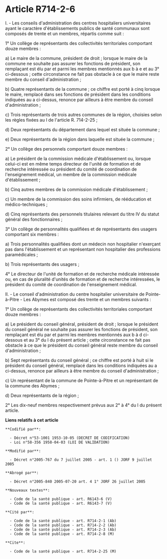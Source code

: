 # Article R714-2-6

I. -  Les conseils d'administration des centres hospitaliers universitaires ayant le caractère d'établissements publics de
santé communaux sont composés de trente et un membres, répartis comme suit :

1° Un collège de représentants des collectivités territoriales comportant douze membres :

a) Le maire de la commune, président de droit ; lorsque le maire de la commune ne souhaite pas assurer les fonctions de
président, son remplaçant est élu par et parmi les membres mentionnés aux b à e et au 3° ci-dessous ; cette circonstance ne
fait pas obstacle à ce que le maire reste membre du conseil d'administration ;

b) Quatre représentants de la commune ; ce chiffre est porté à cinq lorsque le maire, remplacé dans ses fonctions de
président dans les conditions indiquées au a ci-dessus, renonce par ailleurs à être membre du conseil d'administration ;

c) Trois représentants de trois autres communes de la région, choisies selon les règles fixées au I de l'article R.
714-2-25 ;

d) Deux représentants du département dans lequel est située la commune ;

e) Deux représentants de la région dans laquelle est située la commune ;

2° Un collège des personnels comportant douze membres :

a) Le président de la commission médicale d'établissement ou, lorsque celui-ci est en même temps directeur de l'unité de
formation et de recherche intéressée ou président du comité de coordination de l'enseignement médical, un membre de la
commission médicale d'établissement ;

b) Cinq autres membres de la commission médicale d'établissement ;

c) Un membre de la commission des soins infirmiers, de rééducation et médico-techniques ;

d) Cinq représentants des personnels titulaires relevant du titre IV du statut général des fonctionnaires ;

3° Un collège de personnalités qualifiées et de représentants des usagers comportant six membres :

a) Trois personnalités qualifiées dont un médecin non hospitalier n'exerçant pas dans l'établissement et un représentant non
hospitalier des professions paramédicales ;

b) Trois représentants des usagers ;

4° Le directeur de l'unité de formation et de recherche médicale intéressée ou, en cas de pluralité d'unités de formation et
de recherche intéressées, le président du comité de coordination de l'enseignement médical.

II. - Le conseil d'administration du centre hospitalier universitaire de Pointe-à-Pitre - Les Abymes est composé des trente
et un membres suivants :

1° Un collège de représentants des collectivités territoriales comportant douze membres :

a) Le président du conseil général, président de droit ; lorsque le président du conseil général ne souhaite pas assurer les
fonctions de président, son remplaçant est élu par et parmi les membres mentionnés aux b à d ci-dessous et au 3° du I du
présent article ; cette circonstance ne fait pas obstacle à ce que le président du conseil général reste membre du conseil
d'administration ;

b) Sept représentants du conseil général ; ce chiffre est porté à huit si le président du conseil général, remplacé dans les
conditions indiquées au a ci-dessus, renonce par ailleurs à être membre du conseil d'administration ;

c) Un représentant de la commune de Pointe-à-Pitre et un représentant de la commune des Abymes ;

d) Deux représentants de la région ;

2° Les dix-neuf membres respectivement prévus aux 2° à 4° du I du présent article.

**Liens relatifs à cet article**

	**Codifié par**:

	  - Décret n°53-1001 1953-10-05 (DECRET DE CODIFICATION)
	  - Loi n°58-356 1958-04-03 (LOI DE VALIDATION)

	**Modifié par**:

	  - Décret n°2005-767 du 7 juillet 2005 - art. 1 () JORF 9 juillet 2005

	**Abrogé par**:

	  - Décret n°2005-840 2005-07-20 art. 4 1° JORF 26 juillet 2005

	**Nouveaux textes**:

	  - Code de la santé publique - art. R6143-6 (V)
	  - Code de la santé publique - art. R6143-7 (V)

	**Cité par**:

	  - Code de la santé publique - art. R714-2-1 (Ab)
	  - Code de la santé publique - art. R714-2-2 (Ab)
	  - Code de la santé publique - art. R714-2-3 (Ab)
	  - Code de la santé publique - art. R714-2-8 (M)

	**Cite**:

	  - Code de la santé publique - art. R714-2-25 (M)

